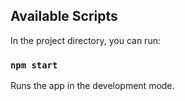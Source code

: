 ## Available Scripts

In the project directory, you can run:

### `npm start`

Runs the app in the development mode.<br>

